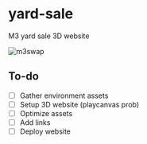 # yard-sale
M3 yard sale 3D website

![m3swap](https://github.com/M3-org/yard-sale/assets/32600939/6151d661-9fa5-45b5-9a15-3e9b05a6acc7)

## To-do

- [ ] Gather environment assets
- [ ] Setup 3D website (playcanvas prob)
- [ ] Optimize assets
- [ ] Add links
- [ ] Deploy website
